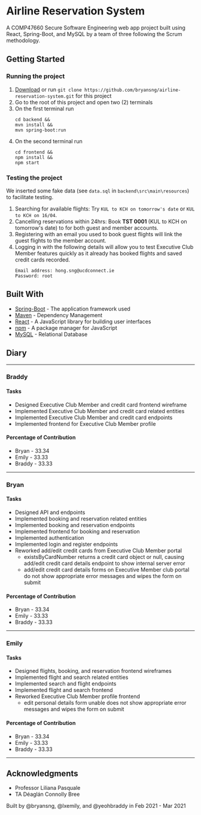 # Airline Reservation System

A COMP47660 Secure Software Engineering web app project built using React, Spring-Boot, and MySQL by a team of three following the Scrum methodology.

## Getting Started

### Running the project

1. [Download](https://github.com/bryansng/airline-reservation-system) or run `git clone https://github.com/bryansng/airline-reservation-system.git` for this project
2. Go to the root of this project and open two (2) terminals
3. On the first terminal run
   ```
   cd backend &&
   mvn install &&
   mvn spring-boot:run
   ```
4. On the second terminal run
   ```
   cd frontend &&
   npm install &&
   npm start
   ```
### Testing the project

We inserted some fake data (see `data.sql` in `backend\src\main\resources`) to facilitate testing.

1. Searching for available flights: Try `KUL to KCH on tomorrow's date` or `KUL to KCH on 16/04`.
2. Cancelling reservations within 24hrs: Book **TST 0001** (KUL to KCH on tomorrow's date) to for both guest and member accounts.
3. Registering with an email you used to book guest flights will link the guest flights to the member account.
4. Logging in with the following details will allow you to test Executive Club Member features quickly as it already has booked flights and saved credit cards recorded.
   ```
   Email address: hong.sng@ucdconnect.ie
   Password: root
   ```


## Built With

- [Spring-Boot](https://spring.io/projects/spring-boot) - The application framework used
- [Maven](https://maven.apache.org/) - Dependency Management
- [React](https://reactjs.org/) - A JavaScript library for building user interfaces
- [npm](https://www.npmjs.com/) - A package manager for JavaScript
- [MySQL](https://www.mysql.com/) - Relational Database

## Diary

---

### **Braddy**

#### Tasks

- Designed Executive Club Member and credit card frontend wireframe
- Implemented Executive Club Member and credit card related entities
- Implemented Executive Club Member and credit card endpoints
- Implemented frontend for Executive Club Member profile

#### Percentage of Contribution

- Bryan - 33.34
- Emily - 33.33
- Braddy - 33.33

---

### **Bryan**

#### Tasks

- Designed API and endpoints
- Implemented booking and reservation related entities
- Implemented booking and reservation endpoints
- Implemented frontend for booking and reservation
- Implemented authentication
- Implemented login and register endpoints
- Reworked add/edit credit cards from Executive Club Member portal
  - existsByCardNumber returns a credit card object or null, causing add/edit credit card details endpoint to show internal server error
  - add/edit credit card details forms on Executive Member club portal do not show appropriate error messages and wipes the form on submit

#### Percentage of Contribution

- Bryan - 33.34
- Emily - 33.33
- Braddy - 33.33

---

### **Emily**

#### Tasks

- Designed flights, booking, and reservation frontend wireframes
- Implemented flight and search related entities
- Implemented search and flight endpoints
- Implemented flight and search frontend
- Reworked Executive Club Member profile frontend
  - edit personal details form unable does not show appropriate error messages and wipes the form on submit

#### Percentage of Contribution

- Bryan - 33.34
- Emily - 33.33
- Braddy - 33.33

---

## Acknowledgments

- Professor Liliana Pasquale
- TA Déaglán Connolly Bree

Built by @bryansng, @lxemily, and @yeohbraddy in Feb 2021 - Mar 2021
